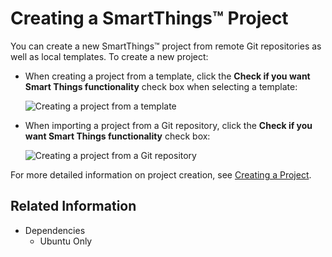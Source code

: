 # Creating a SmartThings&trade; Project

You can create a new SmartThings&trade; project from remote Git repositories as well as local templates. To create a new project:

- When creating a project from a template, click the **Check if you want Smart Things functionality** check box when selecting a template:

  ![Creating a project from a template](./media/rt_smartthings_template.png)

- When importing a project from a Git repository, click the **Check if you want Smart Things functionality** check box:

  ![Creating a project from a Git repository](./media/rt_smartthings_git.png)

For more detailed information on project creation, see [Creating a Project](../getting-started/create.md#creating-a-project).

## Related Information
- Dependencies
  - Ubuntu Only
